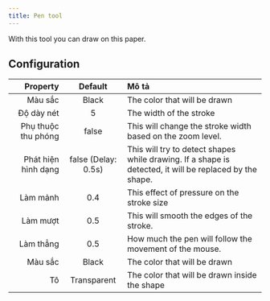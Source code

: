 ```yaml
---
title: Pen tool
---
```


With this tool you can draw on this paper.

## Configuration

|            Property |                                 Default                                | Mô tả                                                                                                                                   |
| ------------------: | :--------------------------------------------------------------------: | :-------------------------------------------------------------------------------------------------------------------------------------- |
|             Màu sắc |                                  Black                                 | The color that will be drawn                                                                                                            |
|          Độ dày nét |                                    5                                   | The width of the stroke                                                                                                                 |
| Phụ thuộc thu phóng |                                  false                                 | This will change the stroke width based on the zoom level.                                                              |
| Phát hiện hình dạng | false (Delay: 0.5s) | This will try to detect shapes while drawing. If a shape is detected, it will be replaced by the shape. |
|            Làm mảnh |                           0.4                          | This effect of pressure on the stroke size                                                                                              |
|            Làm mượt |                           0.5                          | This will smooth the edges of the stroke.                                                                               |
|           Làm thẳng |                           0.5                          | How much the pen will follow the movement of the mouse.                                                                 |
|             Màu sắc |                                  Black                                 | The color that will be drawn                                                                                                            |
|                  Tô |                               Transparent                              | The color that will be drawn inside the shape                                                                                           |
